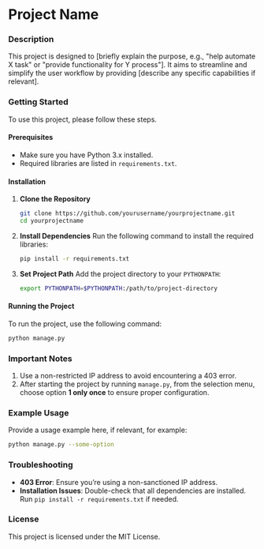 
# Project Name

### Description
This project is designed to [briefly explain the purpose, e.g., "help automate X task" or "provide functionality for Y process"]. It aims to streamline and simplify the user workflow by providing [describe any specific capabilities if relevant].

### Getting Started

To use this project, please follow these steps.

#### Prerequisites
- Make sure you have Python 3.x installed.
- Required libraries are listed in `requirements.txt`.

#### Installation

1. **Clone the Repository**
   ```bash
   git clone https://github.com/yourusername/yourprojectname.git
   cd yourprojectname
   ```

2. **Install Dependencies**
   Run the following command to install the required libraries:
   ```bash
   pip install -r requirements.txt
   ```

3. **Set Project Path**
   Add the project directory to your `PYTHONPATH`:
   ```bash
   export PYTHONPATH=$PYTHONPATH:/path/to/project-directory
   ```

#### Running the Project

To run the project, use the following command:
```bash
python manage.py
```

### Important Notes

1. Use a non-restricted IP address to avoid encountering a 403 error.
2. After starting the project by running `manage.py`, from the selection menu, choose option **1 only once** to ensure proper configuration.

### Example Usage
Provide a usage example here, if relevant, for example:
```bash
python manage.py --some-option
```

### Troubleshooting

- **403 Error**: Ensure you’re using a non-sanctioned IP address.
- **Installation Issues**: Double-check that all dependencies are installed. Run `pip install -r requirements.txt` if needed.

### License
This project is licensed under the MIT License.
